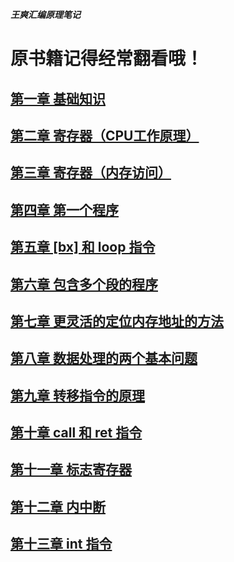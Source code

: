 ___王爽汇编原理笔记___      

# 原书籍记得经常翻看哦！      
## [第一章 基础知识](./1_section.md)    
## [第二章 寄存器（CPU工作原理）](./2_section.md)        
## [第三章 寄存器（内存访问）](./3_section.md)        
## [第四章 第一个程序](./4_section.md)      
## [第五章 [bx] 和 loop 指令](./5_section.md)   
## [第六章 包含多个段的程序](./6_section.md)      
## [第七章 更灵活的定位内存地址的方法](./7_section.md)      
## [第八章 数据处理的两个基本问题](./8_section.md)        
## [第九章 转移指令的原理](./9_section.md)      
## [第十章 call 和 ret 指令](./10_section.md)      
## [第十一章 标志寄存器](./11_section.md)       
## [第十二章 内中断](./12_section.md)       
## [第十三章 int 指令](./13_section.md)     
